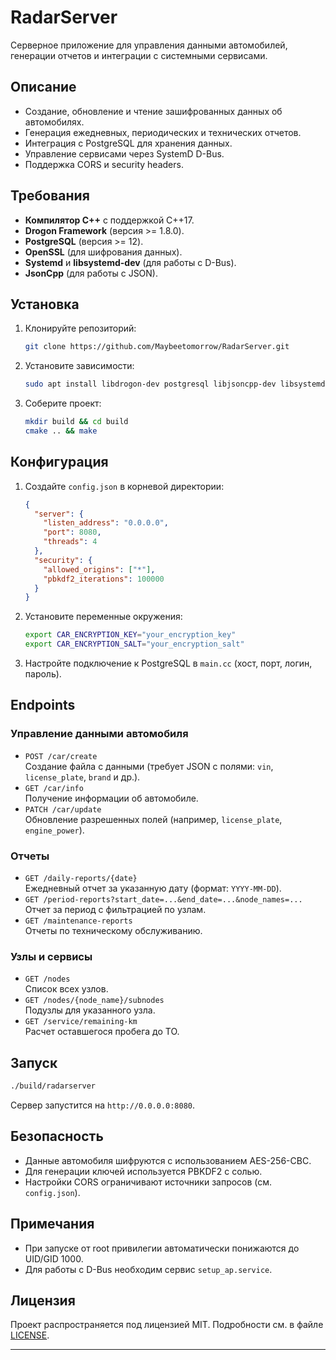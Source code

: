 # RadarServer

Серверное приложение для управления данными автомобилей, генерации отчетов и интеграции с системными сервисами.

## Описание
- Создание, обновление и чтение зашифрованных данных об автомобилях.
- Генерация ежедневных, периодических и технических отчетов.
- Интеграция с PostgreSQL для хранения данных.
- Управление сервисами через SystemD D-Bus.
- Поддержка CORS и security headers.

## Требования
- **Компилятор C++** с поддержкой C++17.
- **Drogon Framework** (версия >= 1.8.0).
- **PostgreSQL** (версия >= 12).
- **OpenSSL** (для шифрования данных).
- **Systemd** и **libsystemd-dev** (для работы с D-Bus).
- **JsonCpp** (для работы с JSON).

## Установка
1. Клонируйте репозиторий:
   ```bash
   git clone https://github.com/Maybeetomorrow/RadarServer.git
   ```
2. Установите зависимости:
   ```bash
   sudo apt install libdrogon-dev postgresql libjsoncpp-dev libsystemd-dev openssl
   ```
3. Соберите проект:
   ```bash
   mkdir build && cd build
   cmake .. && make
   ```

## Конфигурация
1. Создайте `config.json` в корневой директории:
   ```json
   {
     "server": {
       "listen_address": "0.0.0.0",
       "port": 8080,
       "threads": 4
     },
     "security": {
       "allowed_origins": ["*"],
       "pbkdf2_iterations": 100000
     }
   }
   ```
2. Установите переменные окружения:
   ```bash
   export CAR_ENCRYPTION_KEY="your_encryption_key"
   export CAR_ENCRYPTION_SALT="your_encryption_salt"
   ```
3. Настройте подключение к PostgreSQL в `main.cc` (хост, порт, логин, пароль).

## Endpoints
### Управление данными автомобиля
- `POST /car/create`  
  Создание файла с данными (требует JSON с полями: `vin`, `license_plate`, `brand` и др.).
- `GET /car/info`  
  Получение информации об автомобиле.
- `PATCH /car/update`  
  Обновление разрешенных полей (например, `license_plate`, `engine_power`).

### Отчеты
- `GET /daily-reports/{date}`  
  Ежедневный отчет за указанную дату (формат: `YYYY-MM-DD`).
- `GET /period-reports?start_date=...&end_date=...&node_names=...`  
  Отчет за период с фильтрацией по узлам.
- `GET /maintenance-reports`  
  Отчеты по техническому обслуживанию.

### Узлы и сервисы
- `GET /nodes`  
  Список всех узлов.
- `GET /nodes/{node_name}/subnodes`  
  Подузлы для указанного узла.
- `GET /service/remaining-km`  
  Расчет оставшегося пробега до ТО.

## Запуск
```bash
./build/radarserver
```

Сервер запустится на `http://0.0.0.0:8080`.

## Безопасность
- Данные автомобиля шифруются с использованием AES-256-CBC.
- Для генерации ключей используется PBKDF2 с солью.
- Настройки CORS ограничивают источники запросов (см. `config.json`).

## Примечания
- При запуске от root привилегии автоматически понижаются до UID/GID 1000.
- Для работы с D-Bus необходим сервис `setup_ap.service`.

## Лицензия
Проект распространяется под лицензией MIT. Подробности см. в файле [LICENSE](LICENSE).

---